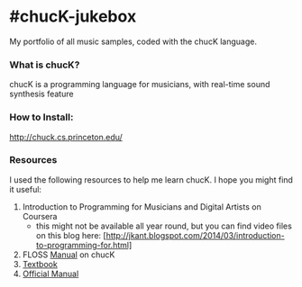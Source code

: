 #chucK-jukebox
=============
My portfolio of all music samples, coded with the chucK language.

### What is chucK?
chucK is a programming language for musicians, with real-time sound synthesis feature

### How to Install:
http://chuck.cs.princeton.edu/

### Resources
I used the following resources to help me learn chucK.  I hope you might find it useful:  
1. Introduction to Programming for Musicians and Digital Artists on Coursera  
    + this might not be available all year round, but you can find video files on this blog here:
      [http://jkant.blogspot.com/2014/03/introduction-to-programming-for.html]  
2. FLOSS [Manual](https://www.flossmanuals.net/chuck/) on chucK  
3. [Textbook](http://www.manning.com/kapur/)  
4.  [Official Manual](http://chuck.cs.princeton.edu/release/files/chuck_manual.pdf)
